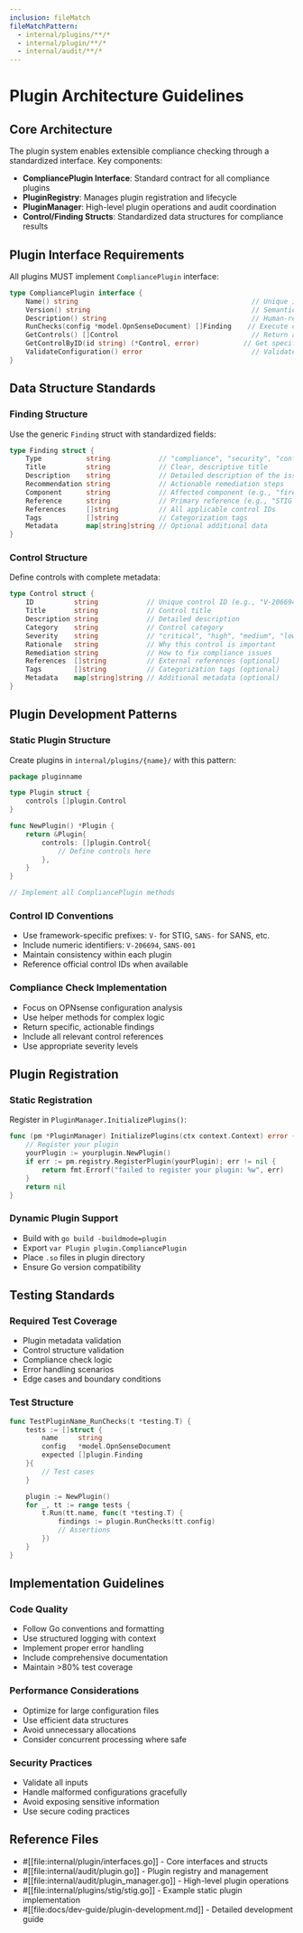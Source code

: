 ```yaml
---
inclusion: fileMatch
fileMatchPattern:
  - internal/plugins/**/*
  - internal/plugin/**/*
  - internal/audit/**/*
---
```


# Plugin Architecture Guidelines

## Core Architecture

The plugin system enables extensible compliance checking through a standardized interface. Key components:

- **CompliancePlugin Interface**: Standard contract for all compliance plugins
- **PluginRegistry**: Manages plugin registration and lifecycle
- **PluginManager**: High-level plugin operations and audit coordination
- **Control/Finding Structs**: Standardized data structures for compliance results

## Plugin Interface Requirements

All plugins MUST implement `CompliancePlugin` interface:

```go
type CompliancePlugin interface {
    Name() string                                           // Unique identifier (e.g., "stig", "sans")
    Version() string                                        // Semantic version (e.g., "1.0.0")
    Description() string                                    // Human-readable description
    RunChecks(config *model.OpnSenseDocument) []Finding    // Execute compliance checks
    GetControls() []Control                                 // Return all available controls
    GetControlByID(id string) (*Control, error)           // Get specific control by ID
    ValidateConfiguration() error                           // Validate plugin configuration
}
```

## Data Structure Standards

### Finding Structure

Use the generic `Finding` struct with standardized fields:

```go
type Finding struct {
    Type           string            // "compliance", "security", "configuration"
    Title          string            // Clear, descriptive title
    Description    string            // Detailed description of the issue
    Recommendation string            // Actionable remediation steps
    Component      string            // Affected component (e.g., "firewall-rules")
    Reference      string            // Primary reference (e.g., "STIG V-206694")
    References     []string          // All applicable control IDs
    Tags           []string          // Categorization tags
    Metadata       map[string]string // Optional additional data
}
```

### Control Structure

Define controls with complete metadata:

```go
type Control struct {
    ID          string            // Unique control ID (e.g., "V-206694")
    Title       string            // Control title
    Description string            // Detailed description
    Category    string            // Control category
    Severity    string            // "critical", "high", "medium", "low"
    Rationale   string            // Why this control is important
    Remediation string            // How to fix compliance issues
    References  []string          // External references (optional)
    Tags        []string          // Categorization tags (optional)
    Metadata    map[string]string // Additional metadata (optional)
}
```

## Plugin Development Patterns

### Static Plugin Structure

Create plugins in `internal/plugins/{name}/` with this pattern:

```go
package pluginname

type Plugin struct {
    controls []plugin.Control
}

func NewPlugin() *Plugin {
    return &Plugin{
        controls: []plugin.Control{
            // Define controls here
        },
    }
}

// Implement all CompliancePlugin methods
```

### Control ID Conventions

- Use framework-specific prefixes: `V-` for STIG, `SANS-` for SANS, etc.
- Include numeric identifiers: `V-206694`, `SANS-001`
- Maintain consistency within each plugin
- Reference official control IDs when available

### Compliance Check Implementation

- Focus on OPNsense configuration analysis
- Use helper methods for complex logic
- Return specific, actionable findings
- Include all relevant control references
- Use appropriate severity levels

## Plugin Registration

### Static Registration

Register in `PluginManager.InitializePlugins()`:

```go
func (pm *PluginManager) InitializePlugins(ctx context.Context) error {
    // Register your plugin
    yourPlugin := yourplugin.NewPlugin()
    if err := pm.registry.RegisterPlugin(yourPlugin); err != nil {
        return fmt.Errorf("failed to register your plugin: %w", err)
    }
    return nil
}
```

### Dynamic Plugin Support

- Build with `go build -buildmode=plugin`
- Export `var Plugin plugin.CompliancePlugin`
- Place `.so` files in plugin directory
- Ensure Go version compatibility

## Testing Standards

### Required Test Coverage

- Plugin metadata validation
- Control structure validation
- Compliance check logic
- Error handling scenarios
- Edge cases and boundary conditions

### Test Structure

```go
func TestPluginName_RunChecks(t *testing.T) {
    tests := []struct {
        name     string
        config   *model.OpnSenseDocument
        expected []plugin.Finding
    }{
        // Test cases
    }

    plugin := NewPlugin()
    for _, tt := range tests {
        t.Run(tt.name, func(t *testing.T) {
            findings := plugin.RunChecks(tt.config)
            // Assertions
        })
    }
}
```

## Implementation Guidelines

### Code Quality

- Follow Go conventions and formatting
- Use structured logging with context
- Implement proper error handling
- Include comprehensive documentation
- Maintain >80% test coverage

### Performance Considerations

- Optimize for large configuration files
- Use efficient data structures
- Avoid unnecessary allocations
- Consider concurrent processing where safe

### Security Practices

- Validate all inputs
- Handle malformed configurations gracefully
- Avoid exposing sensitive information
- Use secure coding practices

## Reference Files

- #[[file:internal/plugin/interfaces.go]] - Core interfaces and structs
- #[[file:internal/audit/plugin.go]] - Plugin registry and management
- #[[file:internal/audit/plugin_manager.go]] - High-level plugin operations
- #[[file:internal/plugins/stig/stig.go]] - Example static plugin implementation
- #[[file:docs/dev-guide/plugin-development.md]] - Detailed development guide

